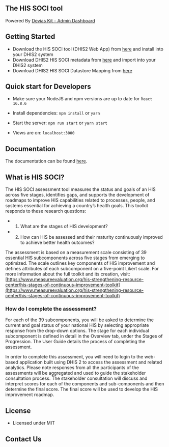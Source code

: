 ## The HIS SOCI tool
Powered By [Devias Kit - Admin Dashboard](https://devias.io/products/material-react-dashboard)

## Getting Started

- Download the HIS SOCI tool (DHIS2 Web App) from [here](https://github.com/talexie/his_soci/blob/master/dist/his_soci.zip) and install into your DHIS2 system
- Download DHIS2 HIS SOCI metadata from [here](https://github.com/talexie/his_soci/blob/master/src/common/program.json) and import into your DHIS2 system
- Download DHIS2 HIS SOCI Datastore Mapping from [here](https://github.com/talexie/his_soci/blob/master/src/common/mappings.json)


## Quick start for Developers

- Make sure your NodeJS and npm versions are up to date for `React 16.8.6`

- Install dependencies: `npm install` or `yarn`

- Start the server: `npm run start` or `yarn start`

- Views are on: `localhost:3000`

## Documentation

The documentation can be found [here](https://github.com/talexie/his_soci).

## What is HIS SOCI?

The HIS SOCI assessment tool measures the status and goals of an HIS across five stages, identifies gaps, and supports the
development of roadmaps to improve HIS capabilities related to processes, people, and systems essential for achieving a country’s
health goals. This toolkit responds to these research questions:

 - 1. What are the stages of HIS development?
 - 2. How can HIS be assessed and their maturity continuously improved to achieve better health outcomes?


The assessment is based on a measurement scale consisting of 39 essential HIS subcomponents across five stages from emerging to
optimized. The scale outlines key components of HIS improvement and defines attributes of each subcomponent on a five-point Likert
scale. For more information about the full toolkit and its creation, visit:
[https://www.measureevaluation.org/his-strengthening-resource-center/his-stages-of-continuous-improvement-toolkit](https://www.measureevaluation.org/his-strengthening-resource-center/his-stages-of-continuous-improvement-toolkit)

### How do I complete the assessment?

For each of the 39 subcomponents, you will be asked to determine the current and goal status of your national HIS by selecting
appropriate response from the drop-down options. The stage for each individual subcomponent is defined in detail in the Overview
tab, under the Stages of Progression. The User Guide details the process of completing the assessment.

In order to complete this assessment, you will need to login to the web-based application built using DHIS 2 to access the
assessment and related analytics. Please note responses from all the participants of the assessments will be aggregated and used
to guide the stakeholder consultation process. The stakeholder consultation will discuss and interpret scores for each of the
components and sub-components and then determine the final score. The final score will be used to develop the HIS improvement
roadmap.




## License

- Licensed under MIT

## Contact Us
